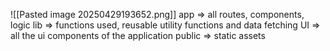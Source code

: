 ![[Pasted image 20250429193652.png]]
app => all routes, components, logic
lib => functions used, reusable utility functions and data fetching 
UI => all the ui components of the application
public => static assets 
